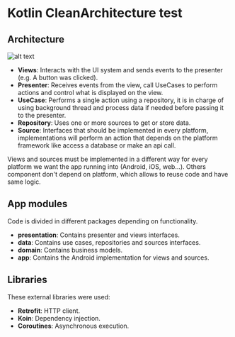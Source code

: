 # Kotlin CleanArchitecture test

## Architecture
![alt text](https://i.imgur.com/GSilkxa.png)

- **Views**: Interacts with the UI system and sends events to the presenter (e.g. A button was clicked).
- **Presenter**: Receives events from the view, call UseCases to perform actions and control what is displayed on the view.
- **UseCase**: Performs a single action using a repository, it is in charge of using background thread and process data if needed before passing it to the presenter.
- **Repository**: Uses one or more sources to get or store data.
- **Source**: Interfaces that should be implemented in every platform, implementations will perform an action that depends on the platform framework like access a database or make an api call.

Views and sources must be implemented in a different way for every platform we want the app running into (Android, iOS, web...). Others component don't depend on platform, which allows to reuse code and have same logic.


## App modules
Code is divided in different packages depending on functionality.

- **presentation**: Contains presenter and views interfaces.
- **data**: Contains use cases, repositories and sources interfaces.
- **domain**: Contains business models.
- **app**: Contains the Android implementation for views and sources.



## Libraries
These external libraries were used:
- **Retrofit**: HTTP client.
- **Koin**: Dependency injection.
- **Coroutines**: Asynchronous execution.
